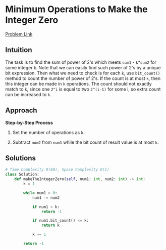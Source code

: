 **Minimum Operations to Make the Integer Zero**
=
[Problem Link](https://leetcode.com/problems/minimum-operations-to-make-the-integer-zero/description)

## Intuition
The task is to find the sum of power of 2's which meets `sum1` - `k`*`sum2` for some integer `k`. 
Note that we can easily find such power of 2's by a unique bit expression. Then what we need to check is 
for each `k`, use `bit_count()` method to count the number of power of 2's. If the count is at most `k`, then 
this integer can be made in `k` operations. The count should not exactly match to `k`, since one `2^i` is equal 
to two `2^(i-1)` for some i, so extra count can be increased to `k`.

## Approach
**Step-by-Step Process**

1. Set the number of operations as `k`.

2. Subtract `num2` from `num1` while the bit count of result value is at most `k`.

## Solutions
```python
# Time Complexity O(60), Space Complexity O(1)
class Solution:
    def makeTheIntegerZero(self, num1: int, num2: int) -> int:
        k = 1

        while num1 > 0:
            num1 -= num2

            if num1 < k:
                return -1

            if num1.bit_count() <= k:
                return k

            k += 1

        return -1
```
